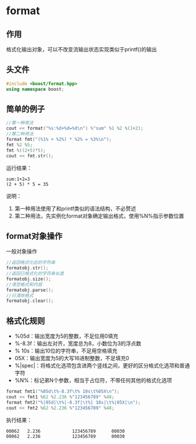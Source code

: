 # format

## 作用

格式化输出对象，可以不改变流输出状态实现类似于printf()的输出

## 头文件

```c++
#include <boost/format.hpp>
using namespace boost;
```

## 简单的例子
```c++
//第一种用法
cout << format("%s:%d+%d=%d\n") %"sum" %1 %2 %(1+2);
//第二种用法
format fmt("(%1% + %2%) * %2% = %3%\n");
fmt %2 %5;
fmt %((2+5)*5);
cout << fmt.str();
```

运行结果：

```shell
sum:1+2=3
(2 + 5) * 5 = 35
```

说明：

1. 第一种用法使用了和printf类似的语法结构，不必赘述
2. 第二种用法，先实例化format对象确定输出格式，使用%N%指示参数位置

## format对象操作
一般对象操作
```c++
//返回格式化后的字符串
formatobj.str();
//返回已格式化的字符串长度
formatobj.size();
//清空格式和内容
formatobj.parse();
//只清除格式
formatobj.clear();
```

## 格式化规则

- %05d：输出宽度为5的整数，不足位用0填充
- %-8.3f：输出左对齐，宽度总为8，小数位为3的浮点数
- % 10s：输出10位的字符串，不足用空格填充
- 05X：输出宽度为5的大写16进制整数，不足填充0
- %|spec|：将格式化选项包含进两个竖线之间，更好的区分格式化选项和普通字符
- %N%：标记弟N个参数，相当于占位符，不带任何其他的格式化选项

```c++
format fmt1("%05d\t%-8.3f\t% 10s\t%05X\n");
cout << fmt1 %62 %2.236 %"123456789" %48;
format fmt2("%|05d|\t%|-8.3f|\t%| 10s|\t%|05X|\n");
cout << fmt2 %62 %2.236 %"123456789" %48;
```

执行结果：

```shell
00062   2.236            123456789      00030
00062   2.236            123456789      00030
```

